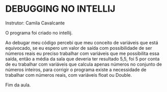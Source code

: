 # DEBUGGING NO INTELLIJ
Instrutor: Camila Cavalcante

O programa foi criado no intellij.

Ao debugar meu código percebi que meu conceito de variáveis que está equivocado, se eu espero um valor de saída com possibilidade de ser números reais eu preciso trabalhar com variáveis que me possibilita essa saída, então a média da sala que deveria ter resultado 5,5, foi 5 por conta de eu trabalhar com variáveis que calcula apenas números no conjunto de números inteiros, para corrigir o programa existe a necessidade de trabalhar com números reais, com variáveis float ou Double.

Fim da aula.
